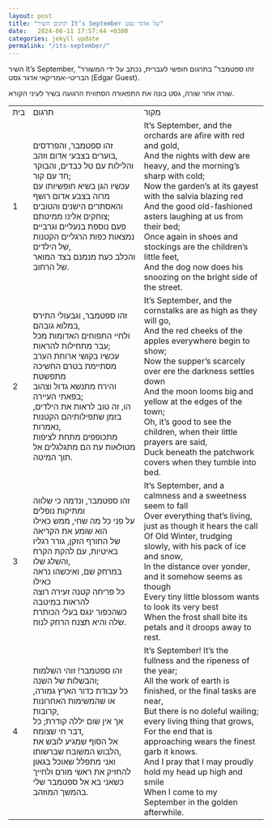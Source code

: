 ```yaml
---
layout: post
title: "תרגום השיר It’s September של אדגר גסט"
date:   2024-06-11 17:57:44 +0300
categories: jekyll update
permalink: "/its-september/"
---
```



<p>השיר It’s September, “זהו ספטמבר” בתרגום חופשי לעברית, נכתב על ידי המשורר הבריטי-אמריקאי אדגר גסט <bdo dir="ltr" lang="">(Edgar Guest)</bdo>.</p>

<p>שורה אחר שורה, גסט בונה את התפאורה הסתווית הרגועה בשיר לעיני הקורא.</p>

<table class="table text-center table-dark">
  <tbody>
    <tr>
      <td>בית</td>
      <td>תרגום</td>
      <td>מקור</td>
    </tr>
    <tr>
      <td>1</td>
      <td>זהו ספטמבר, והפרדסים בוערים בצבעי אדום וזהב,<br>והלילות עם טל כבדים, והבוקר חד עם קור;<br>עכשיו הגן בשיא חופשיותו עם מרוה בצבע אדום רושף<br>והאסתרים הישנים והטובים צוחקים אלינו ממיטתם;<br>פעם נוספת בנעליים וגרביים נמצאות כפות הרגליים הקטנות של הילדים,<br>והכלב כעת מנמנם בצד המואר של הרחוב.<br></td>
      <td>
        <bdo dir="ltr" lang="">It’s September, and the orchards are afire with red and gold,<br>And the nights with dew are heavy, and the morning’s sharp with cold;<br>Now the garden’s at its gayest with the salvia blazing red<br>And the good old-fashioned asters laughing at us from their bed;<br>Once again in shoes and stockings are the children’s little feet,<br>And the dog now does his snoozing on the bright side of the street.</bdo>
      </td>
    </tr>
    <tr>
      <td>2</td>
      <td>זהו ספטמבר, וגבעולי התירס במלוא גובהם,<br>ולחיי התפוחים האדומות מכל עבר מתחילות להראות;<br>עכשיו בקושי ארוחת הערב מסתיימת בטרם החשיכה מתפשטת<br>והירח מתנשא גדול וצהוב בפאתי העיירה;<br>הו, זה טוב לראות את הילדים, בזמן שתפילותיהם הקטנות נאמרות,<br>מתכופפים מתחת לציפות מטולאות עת הם מתגלגלים אל תוך המיטה.</td>
      <td>
        <bdo dir="ltr" lang="">It’s September, and the cornstalks are as high as they will go,<br>And the red cheeks of the apples everywhere begin to show;<br>Now the supper’s scarcely over ere the darkness settles down<br>And the moon looms big and yellow at the edges of the town;<br>Oh, it’s good to see the children, when their little prayers are said,<br>Duck beneath the patchwork covers when they tumble into bed.</bdo>
      </td>
    </tr>
    <tr>
      <td>3</td>
      <td>זהו ספטמבר, ונדמה כי שלווה ומתיקות נופלים<br>על פני כל מה שחי, ממש כאילו הוא שומע את הקריאה<br>של החורף הזקן, גורר רגליו באיטיות, עם להקת הקרח והשלג שלו,<br>במרחק שם, ואיכשהו נראה כאילו<br>כל פריחה קטנה זעירה רוצה להראות במיטבה<br>כשהכפור ינגס בעלי הכותרת שלה והיא תצנח הרחק לנוח.</td>
      <td>
        <bdo dir="ltr" lang="">It’s September, and a calmness and a sweetness seem to fall<br>Over everything that’s living, just as though it hears the call<br>Of Old Winter, trudging slowly, with his pack of ice and snow,<br>In the distance over yonder, and it somehow seems as though<br>Every tiny little blossom wants to look its very best<br>When the frost shall bite its petals and it droops away to rest.</bdo>
      </td>
    </tr>
    <tr>
      <td>4</td>
      <td>זהו ספטמבר! זוהי השלמות והבשלות של השנה;<br>כל עבודת כדור הארץ גמורה, או שהמשימות האחרונות קרובות,<br>אך אין שום יללה קודרת; כל דבר חי שצומח,<br>אל הסוף שמגיע לובש את הלבוש המשובח שברשותו,<br>ואני מתפלל שאוכל בגאון להחזיק את ראשי מורם ולחייך<br>כשאני בא אל ספטמבר שלי בהמשך המוזהב.</td>
      <td>
        <bdo dir="ltr" lang="">It’s September! It’s the fullness and the ripeness of the year;<br>All the work of earth is finished, or the final tasks are near,<br>But there is no doleful wailing; every living thing that grows,<br>For the end that is approaching wears the finest garb it knows.<br>And I pray that I may proudly hold my head up high and smile<br>When I come to my September in the golden afterwhile.</bdo>
      </td>
    </tr>
  </tbody>
</table>
